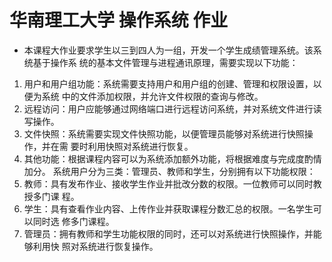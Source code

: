 # 华南理工大学 操作系统 作业

* 本课程大作业要求学生以三到四人为一组，开发一个学生成绩管理系统。该系统基于操作系
统的基本文件管理与进程通讯原理，需要实现以下功能：
1. 用户和用户组功能：系统需要支持用户和用户组的创建、管理和权限设置，以便为系统
中的文件添加权限，并允许文件权限的查询与修改。
2. 远程访问：用户应能够通过网络端口进行远程访问系统，并对系统文件进行读写操作。
3. 文件快照：系统需要实现文件快照功能，以便管理员能够对系统进行快照操作，并在需
要时利用快照对系统进行恢复。
4. 其他功能：根据课程内容可以为系统添加额外功能，将根据难度与完成度酌情加分。
系统用户分为三类：管理员、教师和学生，分别拥有以下功能权限：
1. 教师：具有发布作业、接收学生作业并批改分数的权限。一位教师可以同时教授多门课
程。
2. 学生：具有查看作业内容、上传作业并获取课程分数汇总的权限。一名学生可以同时选
修多门课程。
3. 管理员：拥有教师和学生功能权限的同时，还可以对系统进行快照操作，并能够利用快
照对系统进行恢复操作。
